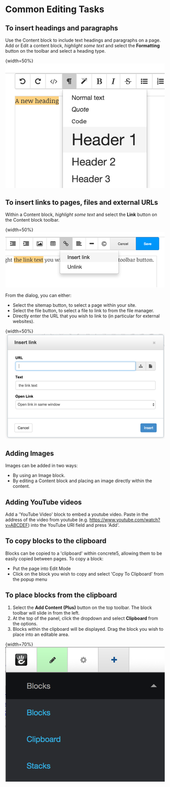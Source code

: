 # Common Editing Tasks

## To insert headings and paragraphs
Use the Content block to include text headings and paragraphs on a page.
Add or Edit a content block, *highlight some text* and select the **Formatting** button on the toolbar and select a heading type.

{width=50%}
![](images/formatting.png) 

## To insert links to pages, files and external URLs
Within a Content block, *highlight some text* and select the **Link** button on the Content block toolbar.

{width=50%}
![](images/inserting_link.png) 

From the dialog, you can either:

* Select the sitemap button, to select a page within your site. 
* Select the file button, to select a file to link to from the file manager.
* Directly enter the URL that you wish to link to (in particular for external websites).

{width=50%}
![](images/link_dialog.png) 

## Adding Images
Images can be added in two ways:

* By using an Image block.
* By editing a Content block and placing an image directly within the content.

## Adding YouTube videos
Add a 'YouTube Video' block to embed a youtube video.
Paste in the address of the video from youtube (e.g. https://www.youtube.com/watch?v=ABCDEF) into the YouTube URl field and press 'Add'.

## To copy blocks to the clipboard
Blocks can be copied to a 'clipboard' within concrete5, allowing them to be easily copied between pages. To copy a block:

* Put the page into Edit Mode
* Click on the block you wish to copy and select 'Copy To Clipboard' from the popup menu

## To place blocks from the clipboard
1. Select the **Add Content (Plus)** button on the top toolbar. The block toolbar will slide in from the left.
2. At the top of the panel, click the dropdown and select **Clipboard** from the options.
3. Blocks within the clipboard will be displayed. Drag the block you wish to place into an editable area.

{width=70%}
![The block panel drop down where the clipboard can be selected](images/clipboard.png) 